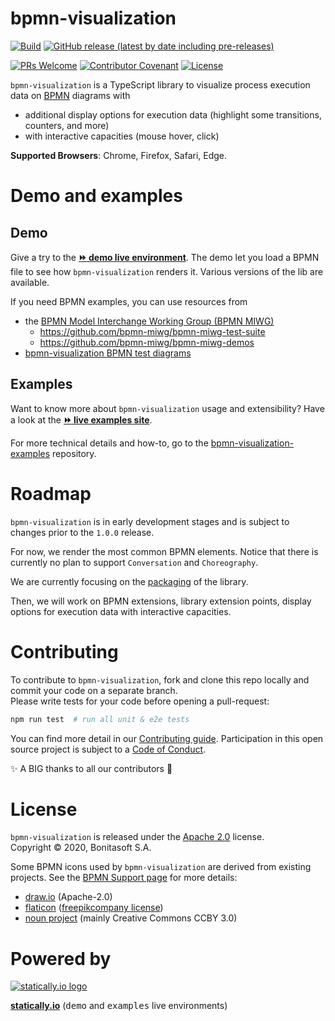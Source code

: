 # bpmn-visualization


[![Build](https://github.com/process-analytics/bpmn-visualization-js/workflows/Build/badge.svg)](https://github.com/process-analytics/bpmn-visualization-js/actions)
[![GitHub release (latest by date including pre-releases)](https://img.shields.io/github/v/release/process-analytics/bpmn-visualization-js?color=orange&include_prereleases)](https://github.com/process-analytics/bpmn-visualization-js/releases)

[![PRs Welcome](https://img.shields.io/badge/PRs-welcome-brightgreen.svg?style=flat-square)](CONTRIBUTING.md)
[![Contributor Covenant](https://img.shields.io/badge/Contributor%20Covenant-v2.0%20adopted-ff69b4.svg)](CODE_OF_CONDUCT.md)
[![License](https://img.shields.io/github/license/process-analytics/bpmn-visualization-js?color=blue)](LICENSE)

`bpmn-visualization` is a TypeScript library to visualize process execution data on [BPMN](https://www.omg.org/spec/BPMN/2.0.2/)
diagrams with
- additional display options for execution data (highlight some transitions, counters, and more)
- with interactive capacities (mouse hover, click)


**Supported Browsers**: Chrome, Firefox, Safari, Edge.


# Demo and examples

## Demo

Give a try to the [__:fast_forward: demo live environment__](https://cdn.statically.io/gh/process-analytics/bpmn-visualization-examples/master/demo/index.html).
The demo let you load a BPMN file to see how `bpmn-visualization` renders it. Various versions of the lib are available. 

If you need BPMN examples, you can use resources from 
- the [BPMN Model Interchange Working Group (BPMN MIWG)](http://www.omgwiki.org/bpmn-miwg)
  - https://github.com/bpmn-miwg/bpmn-miwg-test-suite
  - https://github.com/bpmn-miwg/bpmn-miwg-demos
- [bpmn-visualization BPMN test diagrams](https://github.com/process-analytics/bpmn-visualization-examples/blob/master/bpmn-files/README.md)


## Examples

Want to know more about `bpmn-visualization` usage and extensibility? Have a look at the
[__:fast_forward: live examples site__](https://cdn.statically.io/gh/process-analytics/bpmn-visualization-examples/master/examples/index.html).

For more technical details and how-to, go to the [bpmn-visualization-examples](https://github.com/process-analytics/bpmn-visualization-examples/)
repository.


# Roadmap

`bpmn-visualization` is in early development stages and is subject to changes prior to the `1.0.0` release.

For now, we render the most common BPMN elements. Notice that there is currently no plan to support `Conversation` and `Choreography`.

We are currently focusing on the [packaging](https://github.com/process-analytics/bpmn-visualization-js/milestone/18) of the library.

Then, we will work on BPMN extensions, library extension points, display options for execution data with interactive
capacities.


# Contributing

To contribute to `bpmn-visualization`, fork and clone this repo locally and commit your code on a separate branch. \
Please write tests for your code before opening a pull-request:

```sh
npm run test  # run all unit & e2e tests
```

You can find more detail in our [Contributing guide](CONTRIBUTING.md#Build). Participation in this open source project is subject to a [Code of Conduct](CODE_OF_CONDUCT.md).

:sparkles: A BIG thanks to all our contributors :slightly_smiling_face:

# License

`bpmn-visualization` is released under the [Apache 2.0](LICENSE) license. \
Copyright &copy; 2020, Bonitasoft S.A.

Some BPMN icons used by `bpmn-visualization` are derived from existing projects. See the [BPMN Support page](docs/bpmn-support.adoc)
for more details:
- [draw.io](https://github.com/jgraph/drawio) (Apache-2.0)
- [flaticon](https://www.flaticon.com) ([freepikcompany license](https://www.freepikcompany.com/legal#nav-flaticon))
- [noun project](https://thenounproject.com/) (mainly Creative Commons CCBY 3.0)


# Powered by

[![statically.io logo](https://statically.io/icons/icon-96x96.png "statically.io")](https://statically.io)

**[statically.io](https://statically.io)** (<kbd>demo</kbd> and <kbd>examples</kbd> live environments)
